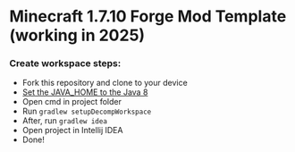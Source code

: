 # Minecraft 1.7.10 Forge Mod Template (working in 2025)

### Create workspace steps:
- Fork this repository and clone to your device
- [Set the JAVA_HOME to the Java 8](https://www.youtube.com/watch?v=-dcNgBN44ss)
- Open cmd in project folder
- Run `gradlew setupDecompWorkspace`
- After, run `gradlew idea`
- Open project in Intellij IDEA
- Done!
